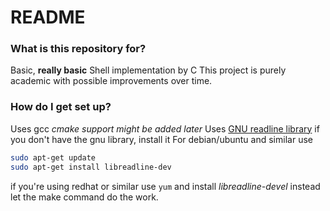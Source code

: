 # README #
### What is this repository for? ###

Basic, **really basic** Shell implementation by C
This project is purely academic with possible improvements over time.

### How do I get set up? ###

Uses gcc *cmake support might be added later*
Uses [GNU readline library](http://www.math.utah.edu/docs/info/rlman_toc.html)
if you don't have the gnu library, install it 
For debian/ubuntu and similar use
``` bash
sudo apt-get update
sudo apt-get install libreadline-dev
```
if you're using redhat or similar use ```yum``` and install *libreadline-devel* instead
let the make command do the work.
